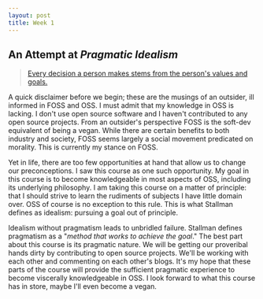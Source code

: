 ```yaml
---
layout: post
title: Week 1
---
```

## An Attempt at _Pragmatic Idealism_

> [Every decision a person makes stems from the person's values and goals.](https://www.gnu.org/philosophy/pragmatic.en.html)

A quick disclaimer before we begin; these are the musings of an outsider, ill informed in FOSS and OSS. I must admit that my knowledge in OSS is lacking. I don't use open source software and I haven't contributed to any open source projects. From an outsider's perspective FOSS is the soft-dev equivalent of being a vegan. While there are certain benefits to both industry and society, FOSS seems largely a social movement predicated on morality. This is currently my stance on FOSS.

Yet in life, there are too few opportunities at hand that allow us to change our preconceptions. I saw this course as one such opportunity. My goal in this course is to become knowledgeable in most aspects of OSS, including its underlying philosophy. I am taking this course on a matter of principle: that I should strive to learn the rudiments of subjects I have little domain over. OSS of course is no exception to this rule. This is what Stallman defines as idealism: pursuing a goal out of principle. 

 Idealism without pragmatism leads to unbridled failure. Stallman defines pragmatism as a "_method that works to achieve the goal_." The best part about this course is its pragmatic nature. We will be getting our proveribal hands dirty by contributing to open source projects. We'll be working with each other and commenting on each other's blogs. It's my hope that these parts of the course will provide the sufficient pragmatic experience to become viscerally knowledgeable in OSS. I look forward to what this course has in store, maybe I'll even become a vegan. 
